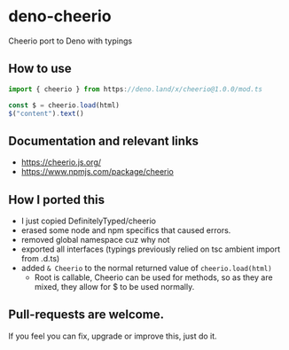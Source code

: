 # deno-cheerio
Cheerio port to Deno with typings

## How to use

```js
import { cheerio } from https://deno.land/x/cheerio@1.0.0/mod.ts

const $ = cheerio.load(html)
$("content").text()
```

## Documentation and relevant links

- https://cheerio.js.org/
- https://www.npmjs.com/package/cheerio

## How I ported this

- I just copied DefinitelyTyped/cheerio
- erased some node and npm specifics that caused errors.
- removed global namespace cuz why not
- exported all interfaces (typings previously relied on tsc ambient import from .d.ts)
- added `& Cheerio` to the normal returned value of `cheerio.load(html)`
  - Root is callable, Cheerio can be used for methods, so as they are mixed, they allow for $ to be used normally.

## Pull-requests are welcome.

If you feel you can fix, upgrade or improve this, just do it.
